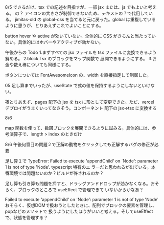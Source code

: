 8/5 できるだけ、tsx での記述を目指すが、一部 jsx または、js でもよいと考える。 <FontAwesomeIcon icon={faQuestion}/>の？
アイコンの大きさが制御できないため、テキストの？で代用している。 jimitas-old の global-css を当てると元に戻った。global
は重複しているように思うが、とりあえずこれでよいことにする。

button hover や active が効いていない。全体的に CSS がきちんと当たっていない。具体的にはホバーやアクティブが効かない。

午後からの Todo 1.まずすべての jsx ファイルを tsx ファイルに変換できるよう努める。 2.block.Tsx のブロックをマップ関数で
展開できるようにする。 3.お金や数え棒についても同様にする。

ボタンについては FontAwesomeIcon の、width を直接指定して制御した。

05 足し算までいったが、useState で式の値を保持するようにしないといけない。

夜とりあえず、pages 配下の jsx を tsx に形として変更できた。ただ、vercel デプロイがうまくいってなさそう。コンポーネント
配下の jsx→tsx に変換する

8/6

map 関数を使って、数図ブロックを展開できるように試みる。具体的には、参考演算子で、length > index のときだけ

8/6 午後何番目の問題２で正解の動物をクリックしても正解するバグの修正が必要

足し算１で TypeError: Failed to execute 'appendChild' on 'Node': parameter 1 is not of type 'Node'. typescript 特有のエ
ラーだと思われるが出ている。本番環境では問題ないのか？ビルドが許されるのか？

足し算も引き算も問題を押すと、ドラッグアンドドロップが効かなくなる。おそらく、ブロックのところで useEffect で管理できて
いないからかなあ？

Failed to execute 'appendChild' on 'Node': parameter 1 is not of type 'Node'
おそらく、仮想DOMで扱おうとしたときに、配列でブロックの要素を管理し、popなどのメソットで
扱うようにしたほうがいいと考える。そしてuseEffectで、状態を管理する？

